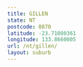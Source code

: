 ```yaml
---
title: GILLEN
state: NT
postcode: 0870
latitude: -23.71080361
longitude: 133.8660005
url: /nt/gillen/
layout: suburb
---
```

